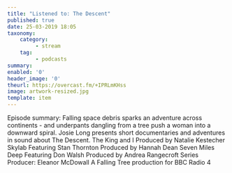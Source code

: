 ```yaml
---
title: "Listened to: The Descent"
published: true
date: 25-03-2019 18:05
taxonomy:
    category:
         - stream
    tag:
         - podcasts
summary:
enabled: '0'
header_image: '0'
theurl: https://overcast.fm/+IPRLmKHss
image: artwork-resized.jpg
template: item
---
```

 
Episode summary: Falling space debris sparks an adventure across continents - and underpants dangling from a tree push a woman into a downward spiral. Josie Long presents short documentaries and adventures in sound about The Descent. The King and I Produced by Natalie Kestecher Skylab Featuring Stan Thornton Produced by Hannah Dean Seven Miles Deep Featuring Don Walsh Produced by Andrea Rangecroft Series Producer: Eleanor McDowall A Falling Tree production for BBC Radio 4
